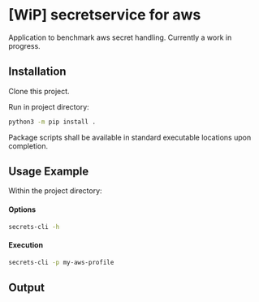 \[WiP] secretservice for aws
============================
Application to benchmark aws secret handling. Currently a work in progress.

## Installation

Clone this project.

Run in project directory:

```bash
python3 -m pip install .
```

Package scripts shall be available in standard executable locations upon completion.

## Usage Example

Within the project directory:

#### Options
```bash
secrets-cli -h
```

#### Execution

```bash
secrets-cli -p my-aws-profile
```

## Output


